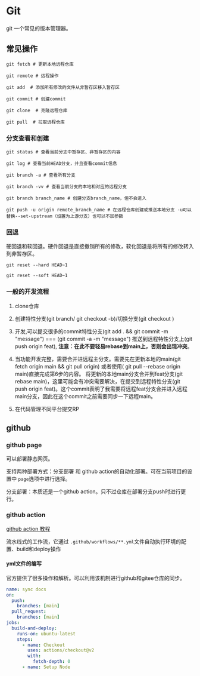# Git

git 一个常见的版本管理器。

## 常见操作
```shell
git fetch # 更新本地远程仓库

git remote # 远程操作

git add  # 添加所有修改的文件从非暂存区移入暂存区

git commit # 创建commit

git clone  # 克隆远程仓库

git pull  # 拉取远程仓库
```


### 分支查看和创建
```shell
git status # 查看当前分支中暂存区、非暂存区的内容

git log # 查看当前HEAD分支，并且查看commit信息

git branch -a # 查看所有分支

git branch -vv # 查看当前分支的本地和对应的远程分支

git branch branch_name # 创建分支branch_name，但不会进入

git push -u origin remote_branch_name # 在远程仓库创建或推送本地分支 -u可以替换--set-upstream（设置为上游分支）也可以不加参数
```

### 回退

硬回退和软回退。硬件回退是直接撤销所有的修改，软化回退是将所有的修改转入到非暂存区。
```shell
git reset --hard HEAD~1

git reset --soft HEAD~1
```

### 一般的开发流程

1. clone仓库

2. 创建特性分支(git branch/ git checkout -b)/切换分支(git checkout )

3. 开发,可以提交很多的commit特性分支(git add . && git commit -m "message") === (git commit -a -m "message") 推送到远程特性分支上(git push origin feat), **注意：在此不要轻易rebase到main上，否则会出现冲突**。

4. 当功能开发完整，需要合并进远程主分支。需要先在更新本地的main(git fetch origin main && git pull origin) 或者使用( git pull --rebase origin main)直接完成第6步的内容。
将更新的本地main分支合并到feat分支(git rebase main)，这里可能会有冲突需要解决，在提交到远程特性分支(git push origin feat)。这个commit表明了我需要将远程feat分支合并进入远程main分支，因此在这个commit之前需要同步一下远程main。

5. 在代码管理不同平台提交RP

## github

### github page

可以部署静态网页。

支持两种部署方式：分支部署 和 github action的自动化部署。可在当前项目的设置中 `page`选项中进行选择。

分支部署：本质还是一个github action。只不过仓库在部署分支push时进行更行。

### github action

[github action 教程](https://www.ruanyifeng.com/blog/2019/09/getting-started-with-github-actions.html)

流水线式的工作流，它通过 `.github/workflows/**.yml`文件自动执行环境的配置、build和deploy操作

#### yml文件的编写

官方提供了很多操作和解析。可以利用该机制进行github和gitee仓库的同步。

```yml
name: sync docs
on:
  push:
    branches: [main]
  pull_request:
    branches: [main]
jobs:
  build-and-deploy:
    runs-on: ubuntu-latest
    steps:
      - name: Checkout
        uses: actions/checkout@v2
        with:
          fetch-depth: 0
      - name: Setup Node
```
